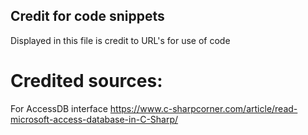 ## Credit for code snippets

Displayed in this file is credit to URL's for use of code 


# Credited sources:

For AccessDB interface
https://www.c-sharpcorner.com/article/read-microsoft-access-database-in-C-Sharp/
